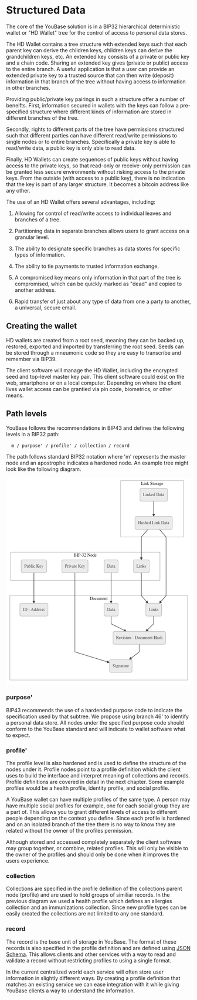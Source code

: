 # Structured Data

The core of the YouBase solution is in a BIP32 hierarchical deterministic wallet or "HD Wallet" tree for the control of access to personal data stores.

The HD Wallet contains a tree structure with extended keys such that each parent key can derive the children keys, children keys can derive the grandchildren keys, etc. An extended key consists of a private or public key and a chain code.  Sharing an extended key gives (private or public) access to the entire branch. A useful application is that a user can provide an extended private key to a trusted source that can then write (deposit) information in that branch of the tree without having access to information in other branches.

Providing public/private key pairings in such a structure offer a number of beneifts. First, information secured in wallets with the keys can follow a pre-specified structure where different kinds of information are stored in different branches of the tree.

Secondly, rights to different parts of the tree have permissions structured such that different parties can have different read/write permissions to single nodes or to entire branches. Specifically a private key is able to read/write data, a public key is only able to read data.

Finally, HD Wallets can create sequences of public keys without having access to the private keys, so that read-only or receive-only permission can be granted less secure environments without risking access to the private keys. From the outside (with access to a public key), there is no indication that the key is part of any larger structure. It becomes a bitcoin address like any other.

The use of an HD Wallet offers several advantages, including:

1. Allowing for control of read/write access to individual leaves and branches of a tree.

2. Partitioning data in separate branches allows users to grant access on a granular level.

3. The ability to designate specific branches as data stores for specific types of information.

4. The ability to tie payments to trusted information exchange.

5. A compromised key means only information in that part of the tree is compromised, which can be quickly marked as "dead" and copied to another address.

6. Rapid transfer of just about any type of data from one a party to another, a universal, secure email.

## Creating the wallet

HD wallets are created from a root seed, meaning they can be backed up, restored, exported and imported by transferring the root seed. Seeds can be stored through a mneumonic code so they are easy to transcribe and remember via BIP39.

The client software will manage the HD Wallet, including the encrypted seed and top-level master key pair. This client software could exist on the web, smartphone or on a local computer. Depending on where the client lives wallet access can be grantied via pin code, biometrics, or other means.


## Path levels

YouBase follows the recommendations in BIP43 and defines the following levels in a BIP32 path:

```
  m / purpose' / profile' / collection / record
```

The path follows standard BIP32 notation where 'm' represents the master node
and an apostrophe indicates a hardened node. An example tree might look like the
following diagram.

![Distributed Storage](/diagrams/distributed-storage.png)

### purpose'

BIP43 recommends the use of a hardended purpose code to indicate the specification used by that subtree. We propose using branch 46' to identify a personal data store. All nodes under the specified purpose code should conform to the YouBase standard and will indicate to wallet software what to expect.

### profile'

The profile level is also hardened and is used to define the structure of the nodes under it. Profile nodes point to a profile definition which the client uses to build the interface and interpret meaning of collections and records. Profile definitions are covered in detail in the next chapter. Some example profiles would be a health profile, identity profile, and social profile.

A YouBase wallet can have multiple profiles of the same type. A person may have multiple social profiles for example, one for each social group they are a part of. This allows you to grant different levels of access to different people depending on the context you define. Since each profile is hardened and on an isolated branch of the tree there is no way to know they are related without the owner of the profiles permission.

Although stored and accessed completely separately the client software may group together, or combine, related profiles. This will only be visible to the owner of the profiles and should only be done when it improves the users experience.

### collection

Collections are specified in the profile definition of the collections parent node (profile) and are used to hold groups of similiar records. In the previous diagram we used a health profile which defines an allergies collection and an immunizations collection. Since new profile types can be easily created the collections are not limited to any one standard.

### record

The record is the base unit of storage in YouBase. The format of these records is also specified in the profile definition and are defined using [JSON Schema](http://json-schema.org). This allows clients and other services with a way to read and validate a record without restricting profiles to using a single format.

In the current centralized world each service will often store user information in slightly different ways. By creating a profile definition that matches an existing service we can ease integration with it while giving YouBase clients a way to understand the information.
